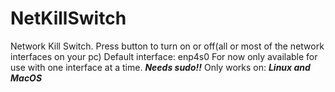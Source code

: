# NetKillSwitch
Network Kill Switch. Press button to turn on or off(all or most of the network interfaces on your pc)
Default interface: enp4s0
For now only available for use with one interface at a time. 
**_Needs sudo!!_**
Only works on: **_Linux and MacOS_**
